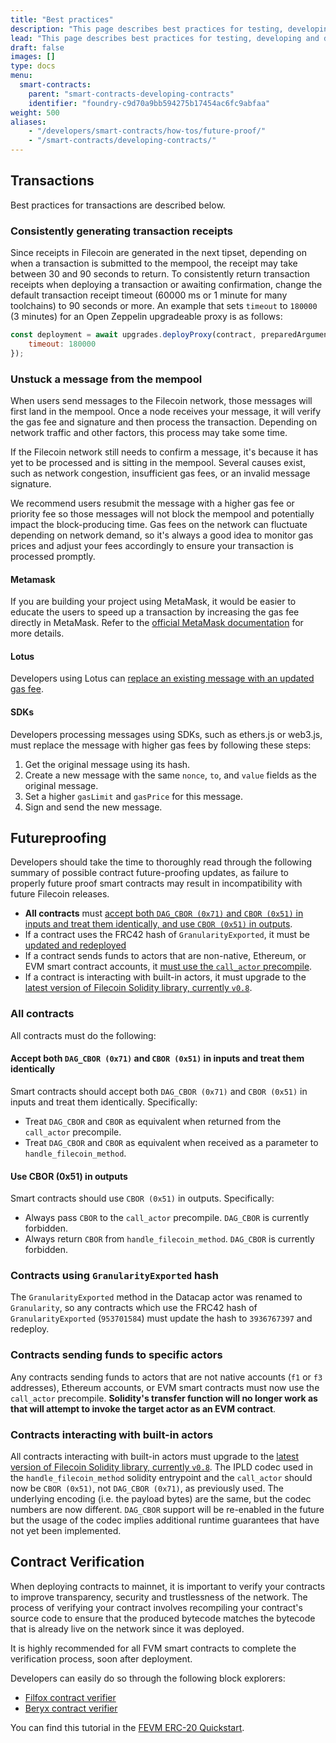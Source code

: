 ```yaml
---
title: "Best practices"
description: "This page describes best practices for testing, developing and deploying smart contracts on the Filecoin network."
lead: "This page describes best practices for testing, developing and deploying smart contracts on the Filecoin network."
draft: false
images: []
type: docs
menu:
  smart-contracts:
    parent: "smart-contracts-developing-contracts"
    identifier: "foundry-c9d70a9bb594275b17454ac6fc9abfaa"
weight: 500
aliases:
    - "/developers/smart-contracts/how-tos/future-proof/"
    - "/smart-contracts/developing-contracts/"
---
```


## Transactions

Best practices for transactions are described below.

### Consistently generating transaction receipts

Since receipts in Filecoin are generated in the next tipset, depending on when a transaction is submitted to the mempool, the receipt may take between 30 and 90 seconds to return. To consistently return transaction receipts when deploying a transaction or awaiting confirmation, change the default transaction receipt timeout (60000 ms or 1 minute for many toolchains) to 90 seconds or more. An example that sets `timeout` to `180000` (3 minutes) for an Open Zeppelin upgradeable proxy is as follows:

```js
const deployment = await upgrades.deployProxy(contract, preparedArguments, {
    timeout: 180000
});
```

### Unstuck a message from the mempool

When users send messages to the Filecoin network, those messages will first land in the mempool. Once a node receives your message, it will verify the gas fee and signature and then process the transaction. Depending on network traffic and other factors, this process may take some time.

If the Filecoin network still needs to confirm a message, it's because it has yet to be processed and is sitting in the mempool. Several causes exist, such as network congestion, insufficient gas fees, or an invalid message signature.

We recommend users resubmit the message with a higher gas fee or priority fee so those messages will not block the mempool and potentially impact the block-producing time. Gas fees on the network can fluctuate depending on network demand, so it's always a good idea to monitor gas prices and adjust your fees accordingly to ensure your transaction is processed promptly.

#### Metamask

If you are building your project using MetaMask, it would be easier to educate the users to speed up a transaction by increasing the gas fee directly in MetaMask. Refer to the [official MetaMask documentation](https://support.metamask.io/hc/en-us/articles/360015489251-How-to-speed-up-or-cancel-a-pending-transaction) for more details.

#### Lotus

Developers using Lotus can [replace an existing message with an updated gas fee](https://lotus.filecoin.io/kb/update-msg-gas-fee/).

#### SDKs

Developers processing messages using SDKs, such as ethers.js or web3.js, must replace the message with higher gas fees by following these steps:

1. Get the original message using its hash.
1. Create a new message with the same `nonce`, `to`, and `value` fields as the original message.
1. Set a higher `gasLimit` and `gasPrice` for this message.
1. Sign and send the new message.

## Futureproofing

Developers should take the time to thoroughly read through the following summary of possible contract future-proofing updates, as failure to properly future proof smart contracts may result in incompatibility with future Filecoin releases.

- **All contracts** must [accept both `DAG_CBOR (0x71)` and `CBOR (0x51)` in inputs and treat them identically, and use `CBOR (0x51)` in outputs](#all-contracts).
- If a contract uses the FRC42 hash of `GranularityExported`, it must be [updated and redeployed](#contracts-using-granularityexported-hash)
- If a contract sends funds to actors that are non-native, Ethereum, or EVM smart contract accounts, it [must use the `call_actor` precompile](#contracts-sending-funds-to-specific-actors).
- If a contract is interacting with built-in actors, it must upgrade to the [latest version of Filecoin Solidity library, currently `v0.8`](#contracts-interacting-with-built-in-actors).

### All contracts

All contracts must do the following:

#### Accept both `DAG_CBOR (0x71)` and `CBOR (0x51)` in inputs and treat them identically

Smart contracts should accept both `DAG_CBOR (0x71)` and `CBOR (0x51)` in inputs and treat them identically. Specifically:

- Treat `DAG_CBOR` and `CBOR` as equivalent when returned from the `call_actor` precompile.
- Treat `DAG_CBOR` and `CBOR` as equivalent when received as a parameter to `handle_filecoin_method`.

#### Use CBOR (0x51) in outputs

Smart contracts should use `CBOR (0x51)` in outputs. Specifically:

- Always pass `CBOR` to the `call_actor` precompile. `DAG_CBOR` is currently forbidden.
- Always return `CBOR` from `handle_filecoin_method`. `DAG_CBOR` is currently forbidden.

### Contracts using `GranularityExported` hash

The `GranularityExported` method in the Datacap actor was renamed to `Granularity`, so any contracts which use the FRC42 hash of `GranularityExported` (`953701584`) must update the hash to `3936767397` and redeploy.

### Contracts sending funds to specific actors

Any contracts sending funds to actors that are not native accounts (`f1` or `f3` addresses), Ethereum accounts, or EVM smart contracts must now use the `call_actor` precompile. **Solidity's transfer function will no longer work as that will attempt to invoke the target actor as an EVM contract**.

### Contracts interacting with built-in actors

All contracts interacting with built-in actors must upgrade to the [latest version of Filecoin Solidity library, currently `v0.8`](https://github.com/filecoin-project/filecoin-solidity/tree/master/contracts/v0.8). The IPLD codec used in the `handle_filecoin_method` solidity entrypoint and the `call_actor` should now be `CBOR (0x51)`, not `DAG_CBOR (0x71)`, as previously used. The underlying encoding (i.e. the payload bytes) are the same, but the codec numbers are now different. `DAG_CBOR` support will be re-enabled in the future but the usage of the codec implies additional runtime guarantees that have not yet been implemented.

## Contract Verification

When deploying contracts to mainnet, it is important to verify your contracts to improve transparency, security and trustlessness of the network. The process of verifying your contract involves recompiling your contract's source code to ensure that the produced bytecode matches the bytecode that is already live on the network since it was deployed.

It is highly recommended for all FVM smart contracts to complete the verification process, soon after deployment.

Developers can easily do so through the following block explorers:

- [Filfox contract verifier](https://filfox.info/en/contract)
- [Beryx contract verifier](https://beryx.zondax.ch/contract_verifier)

You can find this tutorial in the [FEVM ERC-20 Quickstart](https://docs.filecoin.io/smart-contracts/fundamentals/erc-20-quickstart/).

